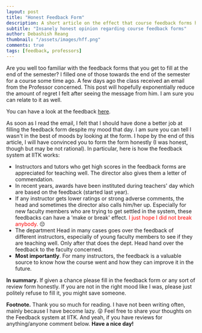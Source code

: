 ```yaml
---
layout: post
title: "Honest Feedback Form"
description: A short article on the effect that course feedback forms have on Professors at IIT Kanpur.
subtitle: "Insanely honest opinion regarding course feedback forms"
author: Debashish Reang
thumbnail: "/assets/images/hff.png"
comments: true
tags: [feedback, professors]
---
```

Are you well too familiar with the feedback forms that you get to fill at the end of the semester? I filled one of those towards the end of the semester for a course some time ago. A few days ago the class received an email from the Professor concerned. This post will hopefully exponentially reduce the amount of regret I felt after seeing the message from him. I am sure you can relate to it as well.

You can have a look at the feedback [here](/assets/docs/YourFeedbackDoesMatter.pdf).

As soon as I read the email, I felt that I should have done a better job at filling the feedback form despite my mood that day. I am sure you can tell I wasn't in the best of moods by looking at the form. I hope by the end of this article, I will have convinced you to form the form honestly (I was honest, though but may be not rational). In particular, here is how the feedback system at IITK works:
* Instructors and tutors who get high scores in the feedback forms are appreciated for teaching well. The director also gives them a letter of commendation.
* In recent years, awards have been instituted during teachers' day which are based on the feedback (started last year).
* If any instructor gets lower ratings or strong adverse comments, the head and sometimes the director also calls him/her up.  Especially for new faculty members who are trying to get settled in the system, these feedbacks can have a 'make or break' effect. <span style="color:red">I just hope I did not break anybody.</span> 😔
* The department Head in many cases goes over the feedback of different instructors, especially of young faculty members to see if they are teaching well.  Only after that does the dept. Head hand over the feedback to the faculty concerned.
* **Most importantly**. For many instructors, the feedback is a valuable source to know how the course went and how they can improve it in the future.


**In summary.** If given a chance please fill in the feedback form or any sort of review form honestly. If you are not in the right mood like I was, please just politely refuse to fill it, you might save someone.

**Footnote.** Thank you so much for reading. I have not been writing often, mainly because I have become lazy. 😜 Feel free to share your thoughts on the Feedback system at IITK. And yeah, if you have reviews for anything/anyone comment below. **Have a nice day!**
